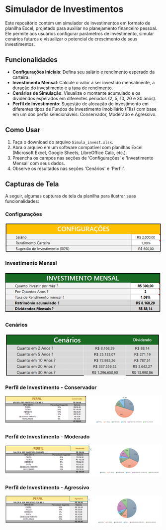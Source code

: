 # Simulador de Investimentos

Este repositório contém um simulador de investimentos em formato de planilha Excel, projetado para auxiliar no planejamento financeiro pessoal. Ele permite aos usuários configurar parâmetros de investimento, simular cenários futuros e visualizar o potencial de crescimento de seus investimentos.

## Funcionalidades

- **Configurações Iniciais**: Defina seu salário e rendimento esperado da carteira.
- **Investimento Mensal**: Calcule o valor a ser investido mensalmente, a duração do investimento e a taxa de rendimento.
- **Cenários de Simulação**: Visualize o montante acumulado e os dividendos esperados em diferentes períodos (2, 5, 10, 20 e 30 anos).
- **Perfil de Investimento**: Sugestão de alocação de investimento em diferentes tipos de Fundos de Investimento Imobiliário (FIIs) com base em um dos perfis selecionáveis: Conservador, Moderado e Agressivo.

## Como Usar

1. Faça o download do arquivo `Simula_invest.xlsx`.
2. Abra o arquivo em um software compatível com planilhas Excel (Microsoft Excel, Google Sheets, LibreOffice Calc, etc.).
3. Preencha os campos nas seções de 'Configurações' e 'Investimento Mensal' com seus dados.
4. Observe os resultados nas seções 'Cenários' e 'Perfil'.

## Capturas de Tela

A seguir, algumas capturas de tela da planilha para ilustrar suas funcionalidades:

### Configurações

![Configurações](https://github.com/sidmarb/simulador_invest/blob/main/image/configuracoes.png)

### Investimento Mensal

![Investimento Mensal](https://github.com/sidmarb/simulador_invest/blob/main/image/investimento_mensal.png)

### Cenários

![Cenários](https://github.com/sidmarb/simulador_invest/blob/main/image/cenarios.png)

### Perfil de Investimento - Conservador

![Perfil de Investimento - Conservador ](https://github.com/sidmarb/simulador_invest/blob/main/image/perfil_investimento-Conservador.png)

### Perfil de Investimento - Moderado

![Perfil de Investimento - Moderado ](https://github.com/sidmarb/simulador_invest/blob/main/image/perfil_investimento-Moderado.png)

### Perfil de Investimento - Agressivo

![Perfil de Investimento - Agressivo ](https://github.com/sidmarb/simulador_invest/blob/main/image/perfil_investimento-Agressivo.png)




